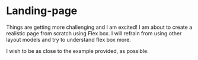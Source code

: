 # Landing-page

Things are getting more challenging and I am excited!
I am about to create a realistic page from scratch using Flex box. I will refrain from using other layout models and try to understand flex box more.

I wish to be as close to the example provided, as possible.
